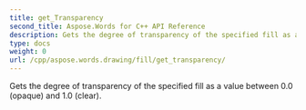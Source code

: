 ```yaml
---
title: get_Transparency
second_title: Aspose.Words for C++ API Reference
description: Gets the degree of transparency of the specified fill as a value between 0.0 (opaque) and 1.0 (clear). 
type: docs
weight: 0
url: /cpp/aspose.words.drawing/fill/get_transparency/
---
```


Gets the degree of transparency of the specified fill as a value between 0.0 (opaque) and 1.0 (clear). 

